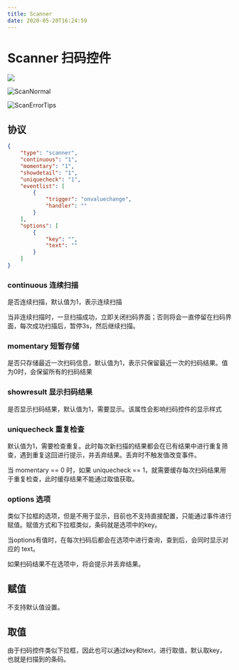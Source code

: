 ```yaml
---
title: Scanner
date: 2020-05-20T16:24:59
---
```


# Scanner 扫码控件

![](http://apaas.wxchina.com:8881/wp-content/uploads/ScanCtrl.png)

![ScanNormal](http://apaas.wxchina.com:8881/wp-content/uploads/ScanNormal.png)

![ScanErrorTips](http://apaas.wxchina.com:8881/wp-content/uploads/ScanErrorTips.png)

## 协议

```json
{
    "type": "scanner",
    "continuous": "1",
    "momentary": "1",
    "showdetail": "1",
    "uniquecheck": "1",
    "eventlist": [
        {
            "trigger": "onvaluechange",
            "handler": ""
        }
    ],
    "options": [
        {
            "key": "",
            "text": ""
        }
    ]
}
```

### continuous 连续扫描

是否连续扫描，默认值为1，表示连续扫描

当非连续扫描时，一旦扫描成功，立即关闭扫码界面；否则将会一直停留在扫码界面，每次成功扫描后，暂停3s，然后继续扫描。

### momentary 短暂存储

是否只存储最近一次扫码信息，默认值为1，表示只保留最近一次的扫码结果。值为0时，会保留所有的扫码结果

### showresult 显示扫码结果

是否显示扫码结果，默认值为1，需要显示。该属性会影响扫码控件的显示样式

### uniquecheck 重复检查

默认值为1，需要检查重复。此时每次新扫描的结果都会在已有结果中进行重复筛查，遇到重复这回进行提示，并丢弃结果。丢弃时不触发值改变事件。

当 momentary == 0 时，如果 uniquecheck == 1，就需要缓存每次扫码结果用于重复检查，此时缓存结果不能通过取值获取。

### options 选项

类似下拉框的选项，但是不用于显示，目前也不支持直接配置，只能通过事件进行赋值。赋值方式和下拉框类似，条码就是选项中的key。

当options有值时，在每次扫码后都会在选项中进行查询，查到后，会同时显示对应的 text。

如果扫码结果不在选项中，将会提示并丢弃结果。

## 赋值

不支持默认值设置。

## 取值

由于扫码控件类似下拉框，因此也可以通过key和text，进行取值，默认取key，也就是扫描到的条码。
